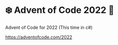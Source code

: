 # ❄️ Advent of Code 2022 🎄
Advent of Code for 2022 (This time in c#)

https://adventofcode.com/2022
